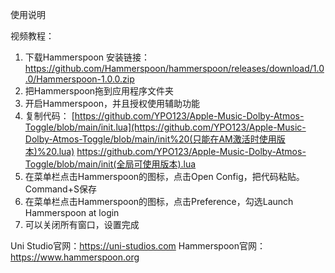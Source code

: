 使用说明

视频教程：

1. 下载Hammerspoon
    安装链接：https://github.com/Hammerspoon/hammerspoon/releases/download/1.0.0/Hammerspoon-1.0.0.zip
2. 把Hammerspoon拖到应用程序文件夹
3. 开启Hammerspoon，并且授权使用辅助功能
4. 复制代码：
    [https://github.com/YPO123/Apple-Music-Dolby-Atmos-Toggle/blob/main/init.lua](https://github.com/YPO123/Apple-Music-Dolby-Atmos-Toggle/blob/main/init%20(只能在AM激活时使用版本)%20.lua)
   https://github.com/YPO123/Apple-Music-Dolby-Atmos-Toggle/blob/main/init(全局可使用版本).lua
7. 在菜单栏点击Hammerspoon的图标，点击Open Config，把代码粘贴。Command+S保存
8. 在菜单栏点击Hammerspoon的图标，点击Preference，勾选Launch Hammerspoon at login
9. 可以关闭所有窗口，设置完成



Uni Studio官网：https://uni-studios.com
Hammerspoon官网：https://www.hammerspoon.org

